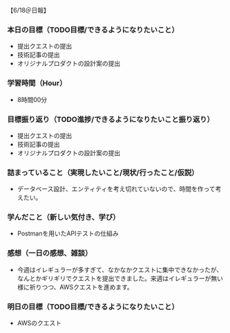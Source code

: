 【6/18＠日報】
### 本日の目標（TODO目標/できるようになりたいこと）
- 提出クエストの提出
- 技術記事の提出
- オリジナルプロダクトの設計案の提出
### 学習時間（Hour）
- 8時間00分
### 目標振り返り（TODO進捗/できるようになりたいこと振り返り）
- 提出クエストの提出
- 技術記事の提出
- オリジナルプロダクトの設計案の提出
### 詰まっていること（実現したいこと/現状/行ったこと/仮説）
- データベース設計、エンティティを考え切れていないので、時間を作って考えたい。
### 学んだこと（新しい気付き、学び）
- Postmanを用いたAPIテストの仕組み
### 感想（一日の感想、雑談）
- 今週はイレギュラーが多すぎて、なかなかクエストに集中できなかったが、なんとかギリギリでクエストを提出できました。来週はイレギュラーが無い様に祈りつつ、AWSクエストを進めます。
### 明日の目標（TODO目標/できるようになりたいこと）
- AWSのクエスト
